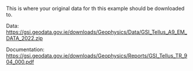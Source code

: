 This is where your original data for th this example should be downloaded to.

Data:
https://gsi.geodata.gov.ie/downloads/Geophysics/Data/GSI_Tellus_A9_EM_DATA_2022.zip

Documentation:
https://gsi.geodata.gov.ie/downloads/Geophysics/Reports/GSI_Tellus_TR_904_000.pdf

